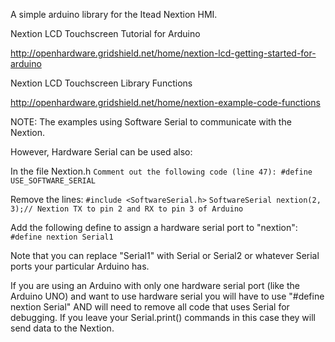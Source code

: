 A simple arduino library for the Itead Nextion HMI.

Nextion LCD Touchscreen Tutorial for Arduino

http://openhardware.gridshield.net/home/nextion-lcd-getting-started-for-arduino

Nextion LCD Touchscreen Library Functions

http://openhardware.gridshield.net/home/nextion-example-code-functions

NOTE: The examples using Software Serial to communicate with the Nextion.

However, Hardware Serial can be used also:

In the file Nextion.h
`Comment out the following code (line 47): #define USE_SOFTWARE_SERIAL`

Remove the lines:
`#include <SoftwareSerial.h>`
`SoftwareSerial nextion(2, 3);// Nextion TX to pin 2 and RX to pin 3 of Arduino`

Add the following define to assign a hardware serial port to "nextion":
`#define nextion Serial1`

Note that you can replace "Serial1" with Serial or Serial2 or whatever Serial ports your particular Arduino has.

If you are using an Arduino with only one hardware serial port (like the Arduino UNO) and want to use hardware serial you will have to use "#define nextion Serial" AND will need to remove all code that uses Serial for debugging. If you leave your Serial.print() commands in this case they will send data to the Nextion.
